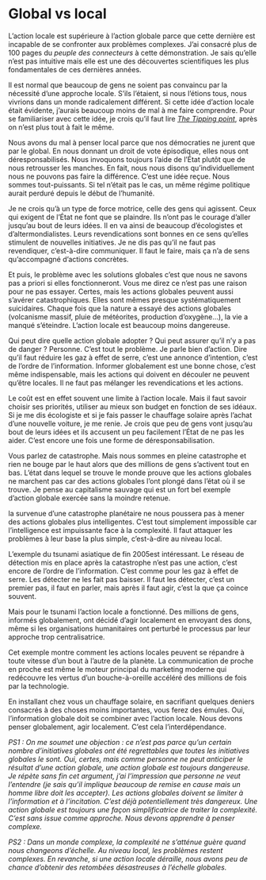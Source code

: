 # Global vs local

L’action locale est supérieure à l’action globale parce que cette dernière est incapable de se confronter aux problèmes complexes. J’ai consacré plus de 100 pages du *peuple des connecteurs* à cette démonstration. Je sais qu’elle n’est pas intuitive mais elle est une des découvertes scientifiques les plus fondamentales de ces dernières années.

Il est normal que beaucoup de gens ne soient pas convaincu par la nécessité d’une approche locale. S’ils l’étaient, si nous l’étions tous, nous vivrions dans un monde radicalement différent. Si cette idée d’action locale était évidente, j’aurais beaucoup moins de mal à me faire comprendre. Pour se familiariser avec cette idée, je crois qu’il faut lire [*The Tipping point*](https://tcrouzet.com/2006/05/14/que-faire/), après on n’est plus tout à fait le même.

Nous avons du mal à penser local parce que nos démocraties ne jurent que par le global. En nous donnant un droit de vote épisodique, elles nous ont déresponsabilisés. Nous invoquons toujours l’aide de l’État plutôt que de nous retrousser les manches. En fait, nous nous disons qu’individuellement nous ne pouvons pas faire la différence. C’est une idée reçue. Nous sommes tout-puissants. Si tel n’était pas le cas, un même régime politique aurait perduré depuis le début de l’humanité.

Je ne crois qu’à un type de force motrice, celle des gens qui agissent. Ceux qui exigent de l’État ne font que se plaindre. Ils n’ont pas le courage d’aller jusqu’au bout de leurs idées. Il en va ainsi de beaucoup d’écologistes et d’altermondialistes. Leurs revendications sont bonnes en ce sens qu’elles stimulent de nouvelles initiatives. Je ne dis pas qu’il ne faut pas revendiquer, c’est-à-dire communiquer. Il faut le faire, mais ça n’a de sens qu’accompagné d’actions concrètes.

Et puis, le problème avec les solutions globales c’est que nous ne savons pas a priori si elles fonctionneront. Vous me direz ce n’est pas une raison pour ne pas essayer. Certes, mais les actions globales peuvent aussi s’avérer catastrophiques. Elles sont mêmes presque systématiquement suicidaires. Chaque fois que la nature a essayé des actions globales (volcanisme massif, pluie de météorites, production d’oxygène…), la vie a manqué s’éteindre. L’action locale est beaucoup moins dangereuse.

Qui peut dire quelle action globale adopter ? Qui peut assurer qu’il n’y a pas de danger ? Personne. C’est tout le problème. Je parle bien d’action. Dire qu’il faut réduire les gaz à effet de serre, c’est une annonce d’intention, c’est de l’ordre de l’information. Informer globalement est une bonne chose, c’est même indispensable, mais les actions qui doivent en découler ne peuvent qu’être locales. Il ne faut pas mélanger les revendications et les actions.

Le coût est en effet souvent une limite à l’action locale. Mais il faut savoir choisir ses priorités, utiliser au mieux son budget en fonction de ses idéaux. Si je me dis écologiste et si je fais passer le chauffage solaire après l’achat d’une nouvelle voiture, je me renie. Je crois que peu de gens vont jusqu’au bout de leurs idées et ils accusent un peu facilement l’État de ne pas les aider. C’est encore une fois une forme de déresponsabilisation.

Vous parlez de catastrophe. Mais nous sommes en pleine catastrophe et rien ne bouge par le haut alors que des millions de gens s’activent tout en bas. L’état dans lequel se trouve le monde prouve que les actions globales ne marchent pas car des actions globales l’ont plongé dans l’état où il se trouve. Je pense au capitalisme sauvage qui est un fort bel exemple d’action globale exercée sans la moindre retenue.

la survenue d’une catastrophe planétaire ne nous poussera pas à mener des actions globales plus intelligentes. C’est tout simplement impossible car l’intelligence est impuissante face à la complexité. Il faut attaquer les problèmes à leur base la plus simple, c’est-à-dire au niveau local.

L’exemple du tsunami asiatique de fin 2005est intéressant. Le réseau de détection mis en place après la catastrophe n’est pas une action, c’est encore de l’ordre de l’information. C’est comme pour les gaz à effet de serre. Les détecter ne les fait pas baisser. Il faut les détecter, c’est un premier pas, il faut en parler, mais après il faut agir, c’est la que ça coince souvent.

Mais pour le tsunami l’action locale a fonctionné. Des millions de gens, informés globalement, ont décidé d’agir localement en envoyant des dons, même si les organisations humanitaires ont perturbé le processus par leur approche trop centralisatrice.

Cet exemple montre comment les actions locales peuvent se répandre à toute vitesse d’un bout à l’autre de la planète. La communication de proche en proche est même le moteur principal du marketing moderne qui redécouvre les vertus d’un bouche-à-oreille accéléré des millions de fois par la technologie.

En installant chez vous un chauffage solaire, en sacrifiant quelques deniers consacrés à des choses moins importantes, vous ferez des émules. Oui, l’information globale doit se combiner avec l’action locale. Nous devons penser globalement, agir localement. C’est cela l’interdépendance.

*PS1 : On me soumet une objection : ce n’est pas parce qu’un certain nombre d’initiatives globales ont été regrettables que toutes les initiatives globales le sont. Oui, certes, mais comme personne ne peut anticiper le résultat d’une action globale, une action globale est toujours dangereuse. Je répète sans fin cet argument, j’ai l’impression que personne ne veut l’entendre (je sais qu’il implique beaucoup de remise en cause mais un homme libre doit les accepter). Les actions globales doivent se limiter à l’information et à l’incitation. C’est déjà potentiellement très dangereux. Une action globale est toujours une façon simplificatrice de traiter la complexité. C’est sans issue comme approche. Nous devons apprendre à penser complexe.*

*PS2 : Dans un monde complexe, la complexité ne s’atténue guère quand nous changeons d’échelle. Au niveau local, les problèmes restent complexes. En revanche, si une action locale déraille, nous avons peu de chance d’obtenir des retombées désastreuses à l’échelle globales.*